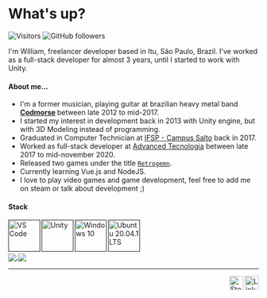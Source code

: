 # What's up?

![Visitors](https://visitor-badge.glitch.me/badge?page_id=williamdsw.williamdsw)
![GitHub followers](https://img.shields.io/github/followers/williamdsw?label=Followers&style=social)

I'm William, freelancer developer based in Itu, São Paulo, Brazil.
I've worked as a full-stack developer for almost 3 years, until I started to work with Unity.

#### About me...

* I'm a former musician, playing guitar at brazilian heavy metal band <b> [Codmorse](https://www.youtube.com/watch?v=YWRXsgpfGCE) </b> between late 2012 to mid-2017.
* I started my interest in development back in 2013 with Unity engine, but with 3D Modeling instead of programming.
* Graduated in Computer Technician at [IFSP - Campus Salto](https://slt.ifsp.edu.br/) back in 2017.
* Worked as full-stack developer at [Advanced Tecnologia](https://en.shapethebusiness.app/) between late 2017 to mid-november 2020.
* Released two games under the title [`Retrogemn`](https://gamejolt.com/@retrogemn).
* Currently learning Vue.js and NodeJS.
* I love to play video games and game development, feel free to add me on steam or talk about development ;)

#### Stack

[<img align="left" alt="VS Code" width="64px" src="https://cdn.jsdelivr.net/npm/simple-icons@4.2.0/icons/visualstudiocode.svg">]()
[<img align="left" alt="Unity" width="64px" src="https://cdn.jsdelivr.net/npm/simple-icons@4.2.0/icons/unity.svg">]()
[<img align="left" alt="Windows 10" width="64px" src="https://cdn.jsdelivr.net/npm/simple-icons@4.2.0/icons/windows.svg">]()
[<img align="left" alt="Ubuntu 20.04.1 LTS" width="64px" src="https://cdn.jsdelivr.net/npm/simple-icons@4.2.0/icons/ubuntu.svg">]()

<br/><br/><br/>

<a href="https://github.com/anuraghazra/github-readme-stats">
  <img align="center" src="https://github-readme-stats.vercel.app/api?username=williamdsw&count_private=true&show_icons=true&theme=tokyonight&layout=compact">
</a>
<a href="https://github.com/anuraghazra/github-readme-stats">
  <img align="center" src="https://github-readme-stats.vercel.app/api/top-langs/?username=williamdsw&layout=compact&theme=tokyonight&langs_count=8">
</a>

<hr/>

<a href="https://www.linkedin.com/in/williamdsw/">
  <img align="right" alt="Linkedin" width="28px" src="https://raw.githubusercontent.com/peterthehan/peterthehan/master/assets/linkedin.svg" />
</a>

<a href="https://steamcommunity.com/id/priskin/">
  <img align="right" alt="Steam" width="28px" src="https://raw.githubusercontent.com/peterthehan/peterthehan/master/assets/steam.svg" />
</a>
